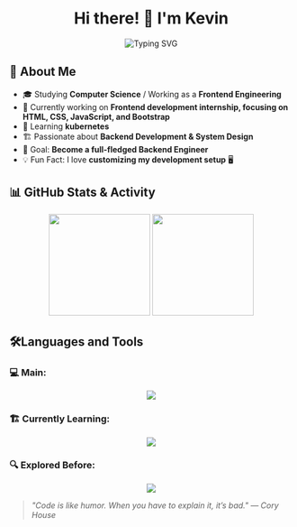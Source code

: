 <h1 align="center">Hi there! 👋 I'm Kevin</h1>

<p align="center">
  <img src="https://readme-typing-svg.demolab.com?font=Fira+Code&pause=1000&color=00A5E0&width=435&lines=Backend+Engineer;Java+%7C+Spring+Boot+%7C+Kubernetes;Tech+Enthusiast+%26+Problem+Solver;Always+Learning+New+Things+%F0%9F%92%BB" alt="Typing SVG" />
</p>

## 🚀 About Me
- 🎓 Studying **Computer Science** / Working as a **Frontend Engineering**
- 🔭 Currently working on **Frontend development internship, focusing on HTML, CSS, JavaScript, and Bootstrap**
- 🌱 Learning **kubernetes**
- 🏗️ Passionate about **Backend Development & System Design**
- 🎯 Goal: **Become a full-fledged Backend Engineer**
- 💡 Fun Fact: I love **customizing my development setup** 🖥️

## 📊 GitHub Stats & Activity
<div align="center">
  <img height="180em" src="https://github-readme-stats.vercel.app/api?username=Kevinlo9231&show_icons=true&theme=tokyonight" />
  <img height="180em" src="https://github-readme-streak-stats.herokuapp.com/?user=Kevinlo9231&theme=tokyonight" />
</div>

<!-- 
## 🌎 Let's Connect
<p align="center">
  <a href="https://linkedin.com/in/yourprofile">
    <img src="https://img.shields.io/badge/LinkedIn-blue?style=for-the-badge&logo=linkedin" />
  </a>
  <a href="mailto:your.email@example.com">
    <img src="https://img.shields.io/badge/Email-D14836?style=for-the-badge&logo=gmail&logoColor=white" />
  </a>
  <a href="https://yourwebsite.com">
    <img src="https://img.shields.io/badge/Portfolio-24292e?style=for-the-badge&logo=github&logoColor=white" />
  </a>
</p>
-->

## 🛠️Languages and Tools
<div align="center">
  <h3 align="left">💻 Main:</h3>  
  <img src="https://skillicons.dev/icons?i=js,html,css,bootstrap,nodejs,linux,git,cpp" />  

  <h3 align="left">🏗️ Currently Learning:</h3>
  <img src="https://skillicons.dev/icons?i=docker,kubernetes,java,jquery,mssql" />  

  <h3 align="left">🔍 Explored Before:</h3>  
  <img src="https://skillicons.dev/icons?i=figma,unity" /> 
  </div>



> _"Code is like humor. When you have to explain it, it’s bad." — Cory House_





